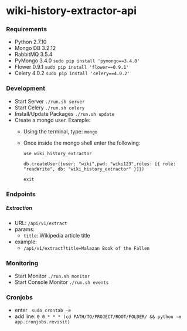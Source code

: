 # wiki-history-extractor-api

### Requirements

* Python 2.7.10
* Mongo DB 3.2.12 
* RabbitMQ 3.5.4
* PyMongo 3.4.0 ```sudo pip install 'pymongo==3.4.0'```
* Flower 0.9.1 ```sudo pip install 'flower==0.9.1'```
* Celery 4.0.2 ```sudo pip install 'celery==4.0.2'```

### Development

* Start Server ```./run.sh server```
* Start Celery ```./run.sh celery```
* Install/Update Packages ```./run.sh update```
* Create a mongo user.  Example:
	* Using the terminal, type: ```mongo```
	* Once inside the mongo shell enter the following:
	
		```use wiki_history_extractor```
	
		```db.createUser({user: "wiki",pwd: "wiki123",roles: [{ role: "readWrite", db: "wiki_history_extractor" }]})```
	
		```exit```

### Endpoints

##### Extraction

* URL: ```/api/v1/extract```
* params:
	* ```title```: Wikipedia article title
* example:
	* ```/api/v1/extract?title=Malazan Book of the Fallen```

### Monitoring

* Start Monitor ```./run.sh monitor```
* Start Console Monitor ```./run.sh events```


### Cronjobs

* enter ``` sudo crontab -e```
* add line: ```0 0 * * * (cd PATH/TO/PROJECT/ROOT/FOLDER/ && python -m app.cronjobs.revisit)```